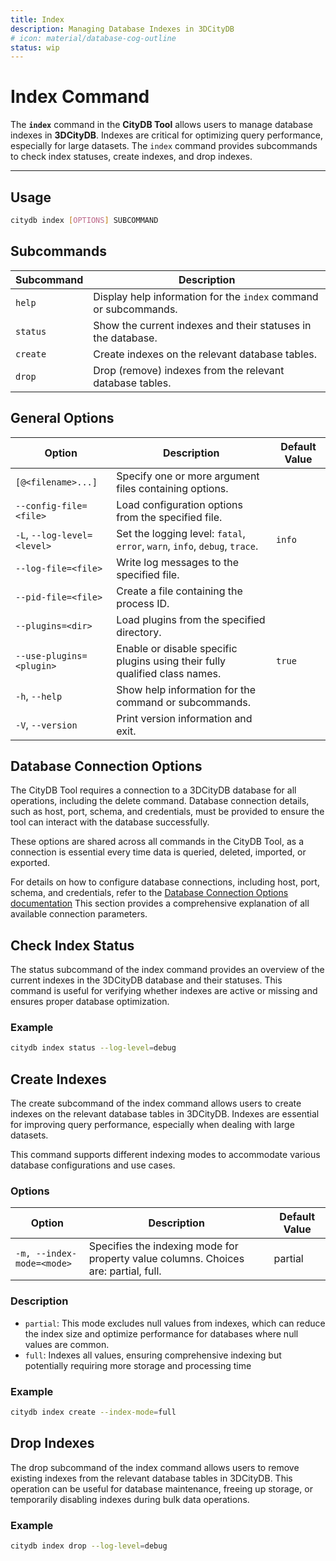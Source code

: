 ```yaml
---
title: Index
description: Managing Database Indexes in 3DCityDB
# icon: material/database-cog-outline
status: wip
---
```


# Index Command

The **`index`** command in the **CityDB Tool** allows users to manage database indexes in **3DCityDB**.
Indexes are critical for optimizing query performance, especially for large datasets.
The `index` command provides subcommands to check index statuses, create indexes, and drop indexes.

---

## Usage

```bash
citydb index [OPTIONS] SUBCOMMAND
```

## Subcommands

| Subcommand       | Description                                                       |
|-------------------|-------------------------------------------------------------------|
| `help`           | Display help information for the `index` command or subcommands.  |
| `status`         | Show the current indexes and their statuses in the database.      |
| `create`         | Create indexes on the relevant database tables.                   |
| `drop`           | Drop (remove) indexes from the relevant database tables.          |

## General Options

| Option                               | Description                                                                 | Default Value |
|--------------------------------------|-----------------------------------------------------------------------------|---------------|
| `[@<filename>...]`                   | Specify one or more argument files containing options.                      |               |
| `--config-file=<file>`               | Load configuration options from the specified file.                         |               |
| `-L`, `--log-level=<level>`          | Set the logging level: `fatal`, `error`, `warn`, `info`, `debug`, `trace`.   | `info`        |
| `--log-file=<file>`                  | Write log messages to the specified file.                                   |               |
| `--pid-file=<file>`                  | Create a file containing the process ID.                                    |               |
| `--plugins=<dir>`                    | Load plugins from the specified directory.                                  |               |
| `--use-plugins=<plugin>`             | Enable or disable specific plugins using their fully qualified class names. | `true`        |
| `-h`, `--help`                       | Show help information for the command or subcommands.                       |               |
| `-V`, `--version`                    | Print version information and exit.                                         |               |

## Database Connection Options

The CityDB Tool requires a connection to a 3DCityDB database for all operations, including the delete command.
Database connection details, such as host, port, schema, and credentials, must be provided to ensure the
tool can interact with the database successfully.

These options are shared across all commands in the CityDB Tool, as a connection is essential every time data
is queried, deleted, imported, or exported.

For details on how to configure database connections, including host, port, schema, and credentials,
refer to the [Database Connection Options documentation](db-connection.md) This section provides a comprehensive explanation of
all available connection parameters.

## Check Index Status

The status subcommand of the index command provides an overview of the current indexes in the 3DCityDB
database and their statuses. This command is useful for verifying whether indexes are active or missing and
ensures proper database optimization.

### Example

```bash
citydb index status --log-level=debug
```

## Create Indexes

The create subcommand of the index command allows users to create indexes on the relevant database tables in 3DCityDB.
Indexes are essential for improving query performance, especially when dealing with large datasets.

This command supports different indexing modes to accommodate various database configurations and use cases.

### Options

| Option                               | Description                                                                 | Default Value |
|--------------------------------------|-----------------------------------------------------------------------------|---------------|
| `-m, --index-mode=<mode>`            | Specifies the indexing mode for property value columns. Choices are: partial, full.| partial       |

### Description

- `partial`: This mode excludes null values from indexes, which can reduce the index size and optimize performance for databases where null values are common.
- `full`: Indexes all values, ensuring comprehensive indexing but potentially requiring more storage and processing time

### Example

```bash
citydb index create --index-mode=full
```

## Drop Indexes

The drop subcommand of the index command allows users to remove existing indexes from the relevant database tables
in 3DCityDB. This operation can be useful for database maintenance, freeing up storage, or temporarily disabling
indexes during bulk data operations.


### Example

```bash
citydb index drop --log-level=debug
```
